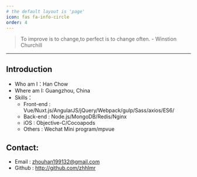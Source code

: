 ```yaml
---
# the default layout is 'page'
icon: fas fa-info-circle
order: 4
---
```


> To improve is to change,to perfect is to change often. - Winstion Churchill

<!-- > 要进步就要去改变;要追求完美就要不断改变. - 温斯顿·丘吉尔 -->

---


## Introduction


- Who am I：Han Chow
- Where am I: Guangzhou, China
- Skills：
   -  Front-end : Vue/Nuxt.js/AngularJS/jQuery/Webpack/gulp/Sass/axios/ES6/
   -  Back-end : Node.js/MongoDB/Redis/Nginx
   -  iOS : Objective-C/Cocoapods
   -  Others : Wechat Mini program/mpvue

## Contact:

- Email : zhouhan199132@gmail.com
- Github : http://github.com/zhhlmr

